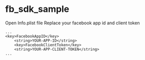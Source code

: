 # fb_sdk_sample

Open Info.plist file
Replace your facebook app id and client token
```
...
<key>FacebookAppID</key>
	<string>YOUR-APP-ID</string>
	<key>FacebookClientToken</key>
	<string>YOUR-APP-CLIENT-TOKEN</string>
...
```
